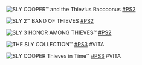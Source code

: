 <!--

<details>
<summary>layout: page
title: "SLY COOPER"
permalink: https://jeuxsf.github.io/JSF/sony/slycooper/

</details>
  
#### hidden field with metadata

-->

![SLY COOPER™ and the Thievius Raccoonus](https://www.mobygames.com/images/covers/l/24161-sly-cooper-and-the-thievius-raccoonus-playstation-2-front-cover.jpg)
[#PS2](https://ouo.io/c2DMa6)

![SLY 2™ BAND OF THIEVES](https://www.mobygames.com/images/covers/l/67759-sly-2-band-of-thieves-playstation-2-front-cover.png)
[#PS2](https://ouo.io/fKp5VY)

![SLY 3 HONOR AMONG THIEVES™](https://www.mobygames.com/images/covers/l/68065-sly-3-honor-among-thieves-playstation-2-front-cover.png)
[#PS2](https://ouo.io/MoGs91)

![THE SLY COLLECTION™](https://www.mobygames.com/images/covers/l/215988-the-sly-collection-playstation-3-front-cover.jpg)
[#PS3](https://ouo.io/9KcC7x) #VITA

![SLY COOPER Thieves in Time™](https://www.mobygames.com/images/covers/l/331625-sly-cooper-thieves-in-time-playstation-3-front-cover.jpg)
[#PS3](https://ouo.io/H6thzw) #VITA
